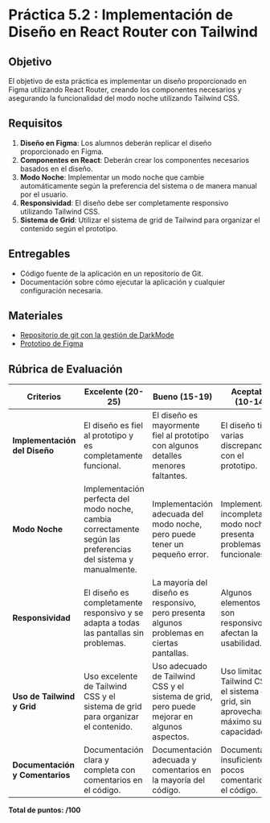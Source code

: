 # Práctica 5.2 : Implementación de Diseño en React Router con Tailwind

## Objetivo

El objetivo de esta práctica es implementar un diseño proporcionado en Figma utilizando React Router, creando los componentes necesarios y asegurando la funcionalidad del modo noche utilizando Tailwind CSS.

## Requisitos

1. **Diseño en Figma**: Los alumnos deberán replicar el diseño proporcionado en Figma.
2. **Componentes en React**: Deberán crear los componentes necesarios basados en el diseño.
3. **Modo Noche**: Implementar un modo noche que cambie automáticamente según la preferencia del sistema o de manera manual por el usuario.
4. **Responsividad**: El diseño debe ser completamente responsivo utilizando Tailwind CSS.
5. **Sistema de Grid**: Utilizar el sistema de grid de Tailwind para organizar el contenido según el prototipo.

## Entregables

- Código fuente de la aplicación en un repositorio de Git.
- Documentación sobre cómo ejecutar la aplicación y cualquier configuración necesaria.

## Materiales

- [Repositorio de git con la gestión de DarkMode](https://github.com/jeatzr/dark-mode-on-ssr-rr)
- [Prototipo de Figma](https://www.figma.com/design/G40Up8aSNvLloXVoi9F1uj/Dark-Mode?node-id=0-18&t=0f4tXEpYE0hBgRAi-1)

## Rúbrica de Evaluación

| Criterios                       | Excelente (20-25)                                                                                              | Bueno (15-19)                                                                              | Aceptable (10-14)                                                                            | Insuficiente (0-9)                                | Puntos |
| ------------------------------- | -------------------------------------------------------------------------------------------------------------- | ------------------------------------------------------------------------------------------ | -------------------------------------------------------------------------------------------- | ------------------------------------------------- | ------ |
| **Implementación del Diseño**   | El diseño es fiel al prototipo y es completamente funcional.                                                   | El diseño es mayormente fiel al prototipo con algunos detalles menores faltantes.          | El diseño tiene varias discrepancias con el prototipo.                                       | El diseño no se asemeja al prototipo.             | /25    |
| **Modo Noche**                  | Implementación perfecta del modo noche, cambia correctamente según las preferencias del sistema y manualmente. | Implementación adecuada del modo noche, pero puede tener un pequeño error.                 | Implementación incompleta del modo noche, presenta problemas funcionales.                    | El modo noche no está implementado.               | /25    |
| **Responsividad**               | El diseño es completamente responsivo y se adapta a todas las pantallas sin problemas.                         | La mayoría del diseño es responsivo, pero presenta algunos problemas en ciertas pantallas. | Algunos elementos no son responsivos y afectan la usabilidad.                                | El diseño no es responsivo.                       | /20    |
| **Uso de Tailwind y Grid**      | Uso excelente de Tailwind CSS y el sistema de grid para organizar el contenido.                                | Uso adecuado de Tailwind CSS y el sistema de grid, pero puede mejorar en algunos aspectos. | Uso limitado de Tailwind CSS y el sistema de grid, sin aprovechar al máximo sus capacidades. | No se utilizó Tailwind CSS ni el sistema de grid. | /15    |
| **Documentación y Comentarios** | Documentación clara y completa con comentarios en el código.                                                   | Documentación adecuada y comentarios en la mayoría del código.                             | Documentación insuficiente y pocos comentarios en el código.                                 | No hay documentación ni comentarios en el código. | /15    |

**Total de puntos: /100**
